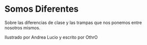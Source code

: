 Somos Diferentes
===

Sobre las diferencias de clase y las trampas que nos ponemos entre nosotros mismos.

Ilustrado por Andrea Lucio y escrito por OthrO
